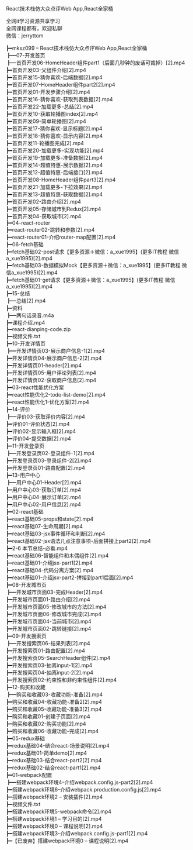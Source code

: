 React技术栈仿大众点评Web App,React全家桶

全网it学习资源共享学习<br>全网课程都有，欢迎私聊<br>微信：jerryttom<br>

┣━mksz099 – React技术栈仿大众点评Web App,React全家桶<br> ┣━07-开发首页<br> ┣━首页开发06-HomeHeader组件part1（后面几秒钟的废话可裁掉）[2].mp4<br> ┣━首页开发03-父组件介绍[2].mp4<br> ┣━首页开发15-猜你喜欢-后端数据[2].mp4<br> ┣━首页开发07-HomeHeader组件part2[2].mp4<br> ┣━首页开发01-开发步骤介绍[2].mp4<br> ┣━首页开发16-猜你喜欢-获取列表数据[2].mp4<br> ┣━首页开发22-加载更多-总结[2].mp4<br> ┣━首页开发10-获取轮播图index[2].mp4<br> ┣━首页开发09-简单轮播图[2].mp4<br> ┣━首页开发17-猜你喜欢-显示标题[2].mp4<br> ┣━首页开发18-猜你喜欢-显示内容[2].mp4<br> ┣━首页开发11-轮播图完成[2].mp4<br> ┣━首页开发20-加载更多-实现功能[2].mp4<br> ┣━首页开发19-加载更多-准备数据[2].mp4<br> ┣━首页开发14-超值特惠-展示数据[2].mp4<br> ┣━首页开发12-超值特惠-后端接口[2].mp4<br> ┣━首页开发08-HomeHeader组件part3[2].mp4<br> ┣━首页开发21-加载更多-下拉效果[2].mp4<br> ┣━首页开发13-超值特惠-获取数据[2].mp4<br> ┣━首页开发02-路由介绍[2].mp4<br> ┣━首页开发05-存储城市到Redux[2].mp4<br> ┣━首页开发04-获取城市[2].mp4<br> ┣━04-react-router<br> ┣━react-router02-跳转和参数[2].mp4<br> ┣━react-router01-介绍router-map配置[2].mp4<br> ┣━06-fetch基础<br> ┣━fetch基础02-post请求【更多资源＋微信：a_xue1995】(更多IT教程 微信a_xue1995)[2].mp4<br> ┣━fetch基础03-数据模拟Mock【更多资源＋微信：a_xue1995】(更多IT教程 微信a_xue1995)[2].mp4<br> ┣━fetch基础01-get请求【更多资源＋微信：a_xue1995】(更多IT教程 微信a_xue1995)[2].mp4<br> ┣━15-总结<br> ┣━总结[2].mp4<br> ┣━资料<br> ┣━两句话录音.m4a<br> ┣━课程介绍.mp4<br> ┣━react-dianping-code.zip<br> ┣━视频文件.txt<br> ┣━10-开发详情页<br> ┣━开发详情页03-展示商户信息-1[2].mp4<br> ┣━开发详情页04-展示商户信息-2[2].mp4<br> ┣━开发详情页01-header[2].mp4<br> ┣━开发详情页05-用户评论列表[2].mp4<br> ┣━开发详情页02-获取商户信息[2].mp4<br> ┣━03-react性能优化方案<br> ┣━react性能优化2-todo-list-demo[2].mp4<br> ┣━react性能优化1-优化方案[2].mp4<br> ┣━14-评价<br> ┣━评价03-获取评价内容[2].mp4<br> ┣━评价01-评价状态[2].mp4<br> ┣━评价02-显示输入框[2].mp4<br> ┣━评价04-提交数据[2].mp4<br> ┣━11-开发登录页<br> ┣━开发登录页02-登录组件-1[2].mp4<br> ┣━开发登录页03-登录组件-2[2].mp4<br> ┣━开发登录页01-路由配置[2].mp4<br> ┣━13-用户中心<br> ┣━用户中心01-Header[2].mp4<br> ┣━用户中心03-获取订单[2].mp4<br> ┣━用户中心04-展示订单[2].mp4<br> ┣━用户中心02-用户信息[2].mp4<br> ┣━02-react基础<br> ┣━react基础05-props和state[2].mp4<br> ┣━react基础07-生命周期[2].mp4<br> ┣━react基础03-jsx事件循环和判断[2].mp4<br> ┣━react基础02-jsx语法几点注意事项-后面拼接上part2[2].mp4<br> ┣━2-6 本节总结-必看.mp4<br> ┣━react基础06-智能组件和木偶组件[2].mp4<br> ┣━react基础01-介绍jsx-part1[2].mp4<br> ┣━react基础04-代码分离方案[2].mp4<br> ┣━react基础01-介绍jsx-part2-拼接到part1后面[2].mp4<br> ┣━08-开发城市页<br> ┣━开发城市页面03-完成Header[2].mp4<br> ┣━开发城市页面01-路由介绍[2].mp4<br> ┣━开发城市页面05-修改城市的方法[2].mp4<br> ┣━开发城市页面06-修改城市完成[2].mp4<br> ┣━开发城市页面04-当前城市[2].mp4<br> ┣━开发城市页面02-跳转链接[2].mp4<br> ┣━09-开发搜索页<br> ┣━开发搜索页06-结果列表[2].mp4<br> ┣━开发搜索页01-路由配置[2].mp4<br> ┣━开发搜索页05-SearchHeader组件[2].mp4<br> ┣━开发搜索页03-抽离input-1[2].mp4<br> ┣━开发搜索页04-抽离input-2[2].mp4<br> ┣━开发搜索页02-约束性和非约束性组件[2].mp4<br> ┣━12-购买和收藏<br> ┣━购买和收藏03-收藏功能-准备[2].mp4<br> ┣━购买和收藏04-收藏功能-准备2[2].mp4<br> ┣━购买和收藏05-收藏功能-准备3[2].mp4<br> ┣━购买和收藏01-创建子页面[2].mp4<br> ┣━购买和收藏02-购买功能[2].mp4<br> ┣━购买和收藏06-收藏功能-完成[2].mp4<br> ┣━05-redux基础<br> ┣━redux基础04-结合react-场景说明[2].mp4<br> ┣━redux基础01-简单demo[2].mp4<br> ┣━redux基础03-结合react-part2[2].mp4<br> ┣━redux基础02-结合react-part1[2].mp4<br> ┣━01-webpack配置<br> ┣━搭建webpack环境4-介绍webpack.config.js-part2[2].mp4<br> ┣━搭建webpack环境6-介绍webpack.production.config.js[2].mp4<br> ┣━搭建webpack环境2 – 安装插件[2].mp4<br> ┣━视频文件.txt<br> ┣━搭建webpack环境5-webpack命令[2].mp4<br> ┣━搭建webpack环境1 – 学习目的[2].mp4<br> ┣━搭建webpack环境0 – 课程说明[2].mp4<br> ┣━搭建webpack环境3-介绍webpack.config.js-part1[2].mp4<br> ┣━【已废弃】搭建webpack环境0 – 课程说明[2].mp4